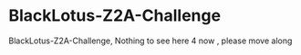 # BlackLotus-Z2A-Challenge
BlackLotus-Z2A-Challenge, Nothing to see here 4 now , please move along 
